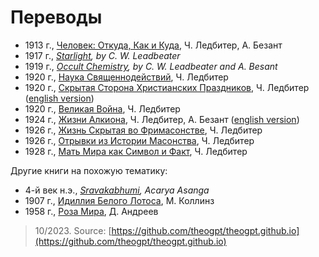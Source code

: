 # Переводы

- 1913 г., [Человек: Откуда, Как и Куда](man-whence-how-and-whither/index.md), Ч. Ледбитер, А. Безант
- 1917 г., _[Starlight](https://archive.org/details/starlightsevenad00lead), by C. W. Leadbeater_
- 1919 г., _[Occult Chemistry](https://archive.org/details/occultchemistryc00besa), by C. W. Leadbeater and A. Besant_
- 1920 г., [Наука Священнодействий](science-of-sacraments/index.md), Ч. Ледбитер
- 1920 г., [Скрытая Сторона Христианских Праздников](hidden-side-of-christian-festivals/index.md), Ч. Ледбитер ([english version](hidden-side-of-christian-festivals/en.md))
- 1920 г., [Великая Война](the-great-war/index.md), Ч. Ледбитер
- 1924 г., [Жизни Алкиона](lives-of-alcyone/index.md), Ч. Ледбитер, А. Безант ([english version](lives-of-alcyone/en.md))
- 1926 г., [Жизнь Скрытая во Фримасонстве](hidden-life-in-freemasonry/index.md), Ч. Ледбитер
- 1926 г., [Отрывки из Истории Масонства](glimpses-of-masonic-history/index.md), Ч. Ледбитер
- 1928 г., [Мать Мира как Символ и Факт](world-mother/index.md), Ч. Ледбитер

Другие книги на похожую тематику:

- 4-й век н.э., _[Sravakabhumi](https://archive.org/details/Sravakabhumi), Acarya Asanga_
- 1907 г., [Идиллия Белого Лотоса](idyll-of-white-lotus/index.md), М. Коллинз
- 1958 г., [Роза Мира](world-rose/index.md), Д. Андреев

> 10/2023. Source: [https://github.com/theogpt/theogpt.github.io](https://github.com/theogpt/theogpt.github.io)
 